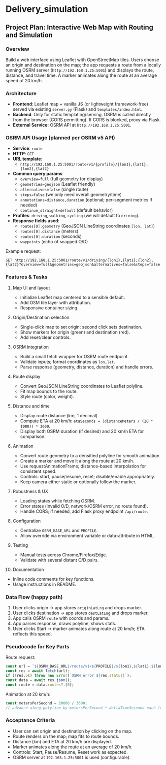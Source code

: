 # Delivery_simulation
## Project Plan: Interactive Web Map with Routing and Simulation

### Overview
Build a web interface using Leaflet with OpenStreetMap tiles. Users choose an origin and destination on the map; the app requests a route from a locally running OSRM server (`http://192.168.1.25:5001`) and displays the route, distance, and travel time. A marker animates along the route at an average speed of 20 km/h.

### Architecture
- **Frontend**: Leaflet map + vanilla JS (or lightweight framework-free) served via existing `server.py` (Flask) and `templates/index.html`.
- **Backend**: Only for static templating/serving. OSRM is called directly from the browser (CORS permitting). If CORS is blocked, proxy via Flask.
- **External Service**: OSRM API at `http://192.168.1.25:5001`.

### OSRM API Usage (planned per OSRM v5 API)
- **Service**: `route`
- **HTTP**: `GET`
- **URL template**:
  - `http://192.168.1.25:5001/route/v1/{profile}/{lon1},{lat1};{lon2},{lat2}`
- **Common query params**:
  - `overview=full` (full geometry for display)
  - `geometries=geojson` (Leaflet friendly)
  - `alternatives=false` (single route)
  - `steps=false` (we only need overall geometry/time)
  - `annotations=distance,duration` (optional; per-segment metrics if needed)
  - `continue_straight=default` (default behavior)
- **Profiles**: `driving`, `walking`, `cycling` (we will default to `driving`).
- **Response fields used**:
  - `routes[0].geometry` (GeoJSON LineString coordinates `[lon, lat]`)
  - `routes[0].distance` (meters)
  - `routes[0].duration` (seconds)
  - `waypoints` (echo of snapped O/D)

Example request:
```
GET http://192.168.1.25:5001/route/v1/driving/{lon1},{lat1};{lon2},{lat2}?overview=full&geometries=geojson&alternatives=false&steps=false
```

### Features & Tasks
1) Map UI and layout
   - Initialize Leaflet map centered to a sensible default.
   - Add OSM tile layer with attribution.
   - Responsive container sizing.

2) Origin/Destination selection
   - Single-click map to set origin; second click sets destination.
   - Show markers for origin (green) and destination (red).
   - Add reset/clear controls.

3) OSRM integration
   - Build a small fetch wrapper for OSRM route endpoint.
   - Validate inputs; format coordinates as `lon,lat`.
   - Parse response (geometry, distance, duration) and handle errors.

4) Route display
   - Convert GeoJSON LineString coordinates to Leaflet polyline.
   - Fit map bounds to the route.
   - Style route (color, weight).

5) Distance and time
   - Display route distance (km, 1 decimal).
   - Compute ETA at 20 km/h: `etaSeconds = (distanceMeters / (20 * 1000)) * 3600`.
   - Display both OSRM duration (if desired) and 20 km/h ETA for comparison.

6) Animation
   - Convert route geometry to a densified polyline for smooth animation.
   - Create a marker and move it along the route at 20 km/h.
   - Use requestAnimationFrame; distance-based interpolation for consistent speed.
   - Controls: start, pause/resume, reset; disable/enable appropriately.
   - Keep camera either static or optionally follow the marker.

7) Robustness & UX
   - Loading states while fetching OSRM.
   - Error states (invalid O/D, network/OSRM error, no route found).
   - Handle CORS; if needed, add Flask proxy endpoint `/api/route`.

8) Configuration
   - Centralize `OSRM_BASE_URL` and `PROFILE`.
   - Allow override via environment variable or data-attribute in HTML.

9) Testing
   - Manual tests across Chrome/Firefox/Edge.
   - Validate with several distant O/D pairs.

10) Documentation
   - Inline code comments for key functions.
   - Usage instructions in README.

### Data Flow (happy path)
1. User clicks origin → app stores `originLatLng` and drops marker.
2. User clicks destination → app stores `destLatLng` and drops marker.
3. App calls OSRM `route` with coords and params.
4. App parses response, draws polyline, shows stats.
5. User clicks Start → marker animates along route at 20 km/h; ETA reflects this speed.

### Pseudocode for Key Parts
Route request:
```javascript
const url = `${OSRM_BASE_URL}/route/v1/${PROFILE}/${lon1},${lat1};${lon2},${lat2}?overview=full&geometries=geojson&alternatives=false&steps=false`;
const res = await fetch(url);
if (!res.ok) throw new Error(`OSRM error ${res.status}`);
const data = await res.json();
const route = data.routes?.[0];
```

Animation at 20 km/h:
```javascript
const metersPerSecond = 20000 / 3600;
// advance along polyline by metersPerSecond * deltaTimeSeconds each frame
```

### Acceptance Criteria
- User can set origin and destination by clicking on the map.
- Route renders on the map; map fits to route bounds.
- Distance (km) and ETA at 20 km/h are displayed.
- Marker animates along the route at an average of 20 km/h.
- Controls: Start, Pause/Resume, Reset work as expected.
- OSRM server at `192.168.1.25:5001` is used (configurable).

